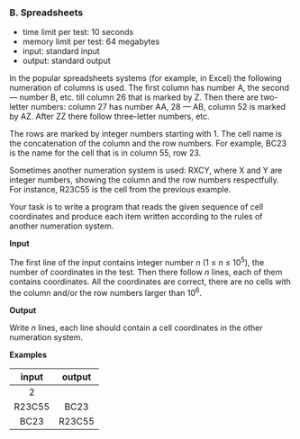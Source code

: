 ### B. Spreadsheets

 - time limit per test: 10 seconds
 - memory limit per test: 64 megabytes
 - input: standard input
 - output: standard output

In the popular spreadsheets systems (for example, in Excel) the following numeration of columns is used. The first column has number A, the second — number B, etc. till column 26 that is marked by Z. Then there are two-letter numbers: column 27 has number AA, 28 — AB, column 52 is marked by AZ. After ZZ there follow three-letter numbers, etc.

The rows are marked by integer numbers starting with 1. The cell name is the concatenation of the column and the row numbers. For example, BC23 is the name for the cell that is in column 55, row 23.

Sometimes another numeration system is used: RXCY, where X and Y are integer numbers, showing the column and the row numbers respectfully. For instance, R23C55 is the cell from the previous example.

Your task is to write a program that reads the given sequence of cell coordinates and produce each item written according to the rules of another numeration system.

**Input**

The first line of the input contains integer number *n* (1 ≤ *n* ≤ 10<sup>5</sup>), the number of coordinates in the test. Then there follow *n* lines, each of them contains coordinates. All the coordinates are correct, there are no cells with the column and/or the row numbers larger than 10<sup>6</sup>.

**Output**

Write *n* lines, each line should contain a cell coordinates in the other numeration system.

**Examples**

| input  | output |
|:------:|:------:|
|    2   |        |
| R23C55 |  BC23  |
|  BC23  | R23C55 |
